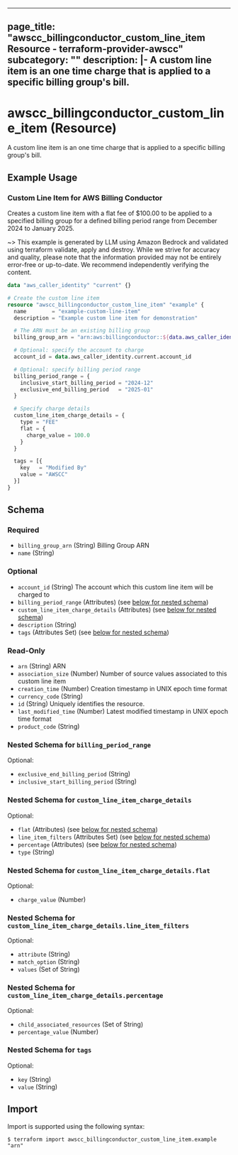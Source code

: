 
---
page_title: "awscc_billingconductor_custom_line_item Resource - terraform-provider-awscc"
subcategory: ""
description: |-
  A custom line item is an one time charge that is applied to a specific billing group's bill.
---

# awscc_billingconductor_custom_line_item (Resource)

A custom line item is an one time charge that is applied to a specific billing group's bill.

## Example Usage

### Custom Line Item for AWS Billing Conductor

Creates a custom line item with a flat fee of $100.00 to be applied to a specified billing group for a defined billing period range from December 2024 to January 2025.

~> This example is generated by LLM using Amazon Bedrock and validated using terraform validate, apply and destroy. While we strive for accuracy and quality, please note that the information provided may not be entirely error-free or up-to-date. We recommend independently verifying the content.

```terraform
data "aws_caller_identity" "current" {}

# Create the custom line item
resource "awscc_billingconductor_custom_line_item" "example" {
  name        = "example-custom-line-item"
  description = "Example custom line item for demonstration"

  # The ARN must be an existing billing group
  billing_group_arn = "arn:aws:billingconductor::${data.aws_caller_identity.current.account_id}:billinggroup/${data.aws_caller_identity.current.account_id}"

  # Optional: specify the account to charge
  account_id = data.aws_caller_identity.current.account_id

  # Optional: specify billing period range
  billing_period_range = {
    inclusive_start_billing_period = "2024-12"
    exclusive_end_billing_period   = "2025-01"
  }

  # Specify charge details
  custom_line_item_charge_details = {
    type = "FEE"
    flat = {
      charge_value = 100.0
    }
  }

  tags = [{
    key   = "Modified By"
    value = "AWSCC"
  }]
}
```

<!-- schema generated by tfplugindocs -->
## Schema

### Required

- `billing_group_arn` (String) Billing Group ARN
- `name` (String)

### Optional

- `account_id` (String) The account which this custom line item will be charged to
- `billing_period_range` (Attributes) (see [below for nested schema](#nestedatt--billing_period_range))
- `custom_line_item_charge_details` (Attributes) (see [below for nested schema](#nestedatt--custom_line_item_charge_details))
- `description` (String)
- `tags` (Attributes Set) (see [below for nested schema](#nestedatt--tags))

### Read-Only

- `arn` (String) ARN
- `association_size` (Number) Number of source values associated to this custom line item
- `creation_time` (Number) Creation timestamp in UNIX epoch time format
- `currency_code` (String)
- `id` (String) Uniquely identifies the resource.
- `last_modified_time` (Number) Latest modified timestamp in UNIX epoch time format
- `product_code` (String)

<a id="nestedatt--billing_period_range"></a>
### Nested Schema for `billing_period_range`

Optional:

- `exclusive_end_billing_period` (String)
- `inclusive_start_billing_period` (String)


<a id="nestedatt--custom_line_item_charge_details"></a>
### Nested Schema for `custom_line_item_charge_details`

Optional:

- `flat` (Attributes) (see [below for nested schema](#nestedatt--custom_line_item_charge_details--flat))
- `line_item_filters` (Attributes Set) (see [below for nested schema](#nestedatt--custom_line_item_charge_details--line_item_filters))
- `percentage` (Attributes) (see [below for nested schema](#nestedatt--custom_line_item_charge_details--percentage))
- `type` (String)

<a id="nestedatt--custom_line_item_charge_details--flat"></a>
### Nested Schema for `custom_line_item_charge_details.flat`

Optional:

- `charge_value` (Number)


<a id="nestedatt--custom_line_item_charge_details--line_item_filters"></a>
### Nested Schema for `custom_line_item_charge_details.line_item_filters`

Optional:

- `attribute` (String)
- `match_option` (String)
- `values` (Set of String)


<a id="nestedatt--custom_line_item_charge_details--percentage"></a>
### Nested Schema for `custom_line_item_charge_details.percentage`

Optional:

- `child_associated_resources` (Set of String)
- `percentage_value` (Number)



<a id="nestedatt--tags"></a>
### Nested Schema for `tags`

Optional:

- `key` (String)
- `value` (String)

## Import

Import is supported using the following syntax:

```shell
$ terraform import awscc_billingconductor_custom_line_item.example "arn"
```
